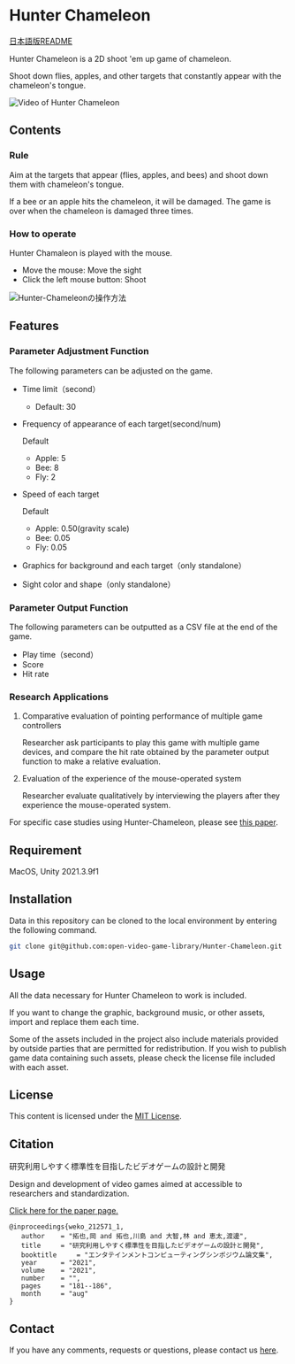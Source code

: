 # Hunter Chameleon

[日本語版README](https://github.com/open-video-game-library/Hunter-Chameleon/blob/main/README.JP.md)

Hunter Chameleon is a 2D shoot 'em up game of chameleon.

Shoot down flies, apples, and other targets that constantly appear with the chameleon's tongue.

![Video of Hunter Chameleon](https://user-images.githubusercontent.com/52689532/196686104-ead98b13-ec54-452c-9c10-f629bb216e5f.gif)


## Contents

### Rule

Aim at the targets that appear (flies, apples, and bees) and shoot down them with chameleon's tongue.

If a bee or an apple hits the chameleon, it will be damaged.
The game is over when the chameleon is damaged three times.

### How to operate

Hunter Chamaleon is played with the mouse.
- Move the mouse: Move the sight
- Click the left mouse button: Shoot

![Hunter-Chameleonの操作方法](https://user-images.githubusercontent.com/52689532/196676762-4b561a4d-eacf-43a2-9de5-26b8e95a69aa.png)


## Features

### Parameter Adjustment Function

The following parameters can be adjusted on the game.

- Time limit（second）
   - Default: 30

- Frequency of appearance of each target(second/num)

   Default
   - Apple: 5
   - Bee: 8
   - Fly: 2

- Speed of each target

   Default
   - Apple: 0.50(gravity scale)
   - Bee: 0.05
   - Fly: 0.05

- Graphics for background and each target（only standalone）

- Sight color and shape（only standalone）


### Parameter Output Function

The following parameters can be outputted as a CSV file at the end of the game.

- Play time（second）
- Score
- Hit rate

### Research Applications

1. Comparative evaluation of pointing performance of multiple game controllers

   Researcher ask participants to play this game with multiple game devices, and compare the hit rate obtained by the parameter output function to make a relative evaluation.
   
2. Evaluation of the experience of the mouse-operated system

   Researcher evaluate qualitatively by interviewing the players after they experience the mouse-operated system.
   
For specific case studies using Hunter-Chameleon, please see [this paper](http://id.nii.ac.jp/1001/00214482/).


## Requirement

MacOS, Unity 2021.3.9f1


## Installation

Data in this repository can be cloned to the local environment by entering the following command.

```bash
git clone git@github.com:open-video-game-library/Hunter-Chameleon.git
```


## Usage

All the data necessary for Hunter Chameleon to work is included.

If you want to change the graphic, background music, or other assets, import and replace them each time.

Some of the assets included in the project also include materials provided by outside parties that are permitted for redistribution. If you wish to publish game data containing such assets, please check the license file included with each asset.


## License

This content is licensed under the [MIT License](https://github.com/open-video-game-library/Hunter-Chameleon/blob/main/LICENSE).


## Citation

研究利用しやすく標準性を目指したビデオゲームの設計と開発

Design and development of video games aimed at accessible to researchers and standardization.

[Click here for the paper page.](http://id.nii.ac.jp/1001/00212465/)

```
@inproceedings{weko_212571_1,
   author	 = "拓也,岡 and 拓也,川島 and 大智,林 and 恵太,渡邊",
   title	 = "研究利用しやすく標準性を目指したビデオゲームの設計と開発",
   booktitle	 = "エンタテインメントコンピューティングシンポジウム論文集",
   year 	 = "2021",
   volume	 = "2021",
   number	 = "",
   pages	 = "181--186",
   month	 = "aug"
}
```


## Contact

If you have any comments, requests or questions, please contact us [here](https://open-video-game-library.github.io/info/contact/).
